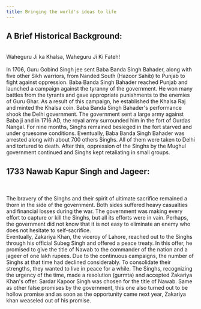 ```yaml
---
title: Bringing the world's ideas to life
---
```


## A Brief Historical Background:

<br>
Waheguru Ji ka Khalsa, Waheguru Ji Ki Fateh!
<br>
<br>
In 1706, Guru Gobind Singh jee sent Baba Banda Singh Bahader, along with five other Sikh warriors, from Nanded South (Hazoor Sahib) to Punjab to fight against oppression. Baba Banda Singh Bahader reached Punjab and launched a campaign against the tyranny of the government. He won many battles from the tyrants and gave appropriate punishments to the enemies of Guru Ghar. As a result of this campaign, he established the Khalsa Raj and minted the Khalsa coin. Baba Banda Singh Bahader's performance shook the Delhi government. The government sent a large army against Baba ji and in 1716 AD, the royal army surrounded him in the fort of Gurdas Nangal. For nine months, Singhs remained besieged in the fort starved and under gruesome conditions. Eventually, Baba Banda Singh Bahader was arrested along with about 700 others Singhs. All of them were taken to Delhi and tortured to death. After this, oppression of the Singhs by the Mughul government continued and Singhs kept retaliating in small groups.

## 1733 Nawab Kapur Singh and Jageer:

<br>
<br>
The bravery of the Singhs and their spirit of ultimate sacrifice remained a thorn in the side of the government. Both sides suffered heavy casualties and financial losses during the war. The government was making every effort to capture or kill the Singhs, but all its efforts were in vain. Perhaps, the government did not know that it is not easy to eliminate an enemy who does not hesitate to self-sacrifice.
<br>
Eventually, Zakariya Khan, the viceroy of Lahore, reached out to the Singhs through his official Subeg Singh and offered a peace treaty. In this offer, he promised to give the title of Nawab to the commander of the nation and a jageer of one lakh rupees. Due to the continuous campaigns, the number of Singhs at that time had declined considerably. To consolidate their strengths, they wanted to live in peace for a while. The Singhs, recognizing the urgency of the time, made a resolution (gurmta) and accepted Zakariya Khan's offer. Sardar Kapoor Singh was chosen for the title of Nawab. Same as other false promises by the government, this one also turned out to be hollow promise and as soon as the opportunity came next year, Zakariya khan weaseled out of his promise.

